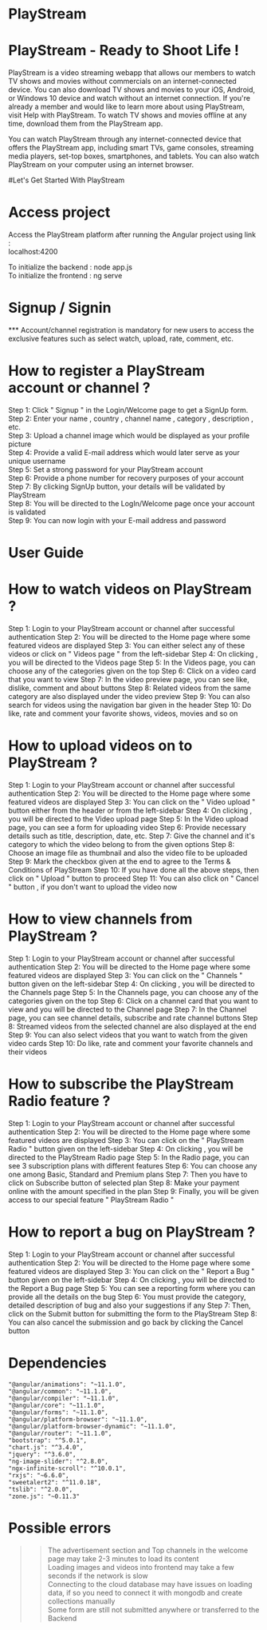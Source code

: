 # PlayStream

# PlayStream - Ready to Shoot Life !
PlayStream is a video streaming webapp that allows our members to watch TV shows and movies without commercials on an internet-connected device. You can also download TV shows and movies to your iOS, Android, or Windows 10 device and watch without an internet connection. If you're already a member and would like to learn more about using PlayStream, visit Help with PlayStream. To watch TV shows and movies offline at any time, download them from the PlayStream app.

You can watch PlayStream through any internet-connected device that offers the PlayStream app, including smart TVs, game consoles, streaming media players, set-top boxes, smartphones, and tablets. You can also watch PlayStream on your computer using an internet browser.

#Let's Get Started With PlayStream


# Access project

Access the PlayStream platform after running the Angular project using link :  
localhost:4200        

  To initialize the backend : node app.js          
  To initialize the frontend : ng serve


# Signup / Signin

*** Account/channel registration is mandatory for new users to access the exclusive features such as select watch, upload, rate, comment, etc.           


# How to register a PlayStream account or channel ?

Step 1: Click " Signup " in the Login/Welcome page to get a SignUp form.                                                 
Step 2: Enter your name , country , channel name , category , description , etc.                                   
Step 3: Upload a channel image which would be displayed as your profile picture                  
Step 4: Provide a valid E-mail address which would later serve as your unique username                       
Step 5: Set a strong password for your PlayStream account                                            
Step 6: Provide a phone number for recovery purposes of your account                                               
Step 7: By clicking SignUp button, your details will be validated by PlayStream                                                 
Step 8: You will be directed to the LogIn/Welcome page once your account is validated                                                         
Step 9: You can now login with your E-mail address and password                                                  


# User Guide

# How to watch videos on PlayStream ?

Step 1: Login to your PlayStream account or channel after successful authentication
Step 2: You will be directed to the Home page where some featured videos are displayed
Step 3: You can either select any of these videos or click on " Videos page " from the left-sidebar
Step 4: On clicking , you will be directed to the Videos page
Step 5: In the Videos page, you can choose any of the categories given on the top
Step 6: Click on a video card that you want to view
Step 7: In the video preview page, you can see like, dislike, comment and about buttons
Step 8: Related videos from the same category are also displayed under the video preview
Step 9: You can also search for videos using the navigation bar given in the header
Step 10: Do like, rate and comment your favorite shows, videos, movies and so on

# How to upload videos on to PlayStream ?

Step 1: Login to your PlayStream account or channel after successful authentication
Step 2: You will be directed to the Home page where some featured videos are displayed
Step 3: You can click on the " Video upload " button either from the header or from the left-sidebar
Step 4: On clicking , you will be directed to the Video upload page
Step 5: In the Video upload page, you can see a form for uploading video
Step 6: Provide necessary details such as title, description, date, etc.
Step 7: Give the channel and it's category to which the video belong to from the given options
Step 8: Choose an image file as thumbnail and also the video file to be uploaded
Step 9: Mark the checkbox given at the end to agree to the Terms & Conditions of PlayStream
Step 10: If you have done all the above steps, then click on " Upload " button to proceed
Step 11: You can also click on " Cancel " button , if you don't want to upload the video now

# How to view channels from PlayStream ?

Step 1: Login to your PlayStream account or channel after successful authentication
Step 2: You will be directed to the Home page where some featured videos are displayed
Step 3: You can click on the " Channels " button given on the left-sidebar
Step 4: On clicking , you will be directed to the Channels page
Step 5: In the Channels page, you can choose any of the categories given on the top
Step 6: Click on a channel card that you want to view and you will be directed to the Channel page
Step 7: In the Channel page, you can see channel details, subscribe and rate channel buttons
Step 8: Streamed videos from the selected channel are also displayed at the end
Step 9: You can also select videos that you want to watch from the given video cards
Step 10: Do like, rate and comment your favorite channels and their videos

# How to subscribe the PlayStream Radio feature ?

Step 1: Login to your PlayStream account or channel after successful authentication
Step 2: You will be directed to the Home page where some featured videos are displayed
Step 3: You can click on the " PlayStream Radio " button given on the left-sidebar
Step 4: On clicking , you will be directed to the PlayStream Radio page
Step 5: In the Radio page, you can see 3 subscription plans with different features
Step 6: You can choose any one among Basic, Standard and Premium plans
Step 7: Then you have to click on Subscribe button of selected plan
Step 8: Make your payment online with the amount specified in the plan
Step 9: Finally, you will be given access to our special feature " PlayStream Radio "

# How to report a bug on PlayStream ?

Step 1: Login to your PlayStream account or channel after successful authentication
Step 2: You will be directed to the Home page where some featured videos are displayed
Step 3: You can click on the " Report a Bug " button given on the left-sidebar
Step 4: On clicking , you will be directed to the Report a Bug page
Step 5: You can see a reporting form where you can provide all the details on the bug
Step 6: You must provide the category, detailed description of bug and also your suggestions if any
Step 7: Then, click on the Submit button for submitting the form to the PlayStream
Step 8: You can also cancel the submission and go back by clicking the Cancel button


# Dependencies

    "@angular/animations": "~11.1.0",
    "@angular/common": "~11.1.0",
    "@angular/compiler": "~11.1.0",
    "@angular/core": "~11.1.0",
    "@angular/forms": "~11.1.0",
    "@angular/platform-browser": "~11.1.0",
    "@angular/platform-browser-dynamic": "~11.1.0",
    "@angular/router": "~11.1.0",
    "bootstrap": "^5.0.1",
    "chart.js": "^3.4.0",
    "jquery": "^3.6.0",
    "ng-image-slider": "^2.8.0",
    "ngx-infinite-scroll": "^10.0.1",
    "rxjs": "~6.6.0",
    "sweetalert2": "^11.0.18",
    "tslib": "^2.0.0",
    "zone.js": "~0.11.3"
    
    


# Possible errors

  >> The advertisement section and Top channels in the welcome page may take 2-3 minutes to load its content                           
  >> Loading images and videos into frontend may take a few seconds if the network is slow                     
  >> Connecting to the cloud database may have issues on loading data, if so you need to connect it with mongodb and create collections manually         
  >> Some form are still not submitted anywhere or transferred to the Backend          
